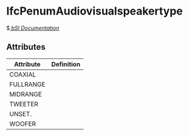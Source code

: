IfcPenumAudiovisualspeakertype
==============================
$[ _bSI
Documentation_](https://standards.buildingsmart.org/IFC/DEV/IFC4_2/FINAL/HTML/schema//pset/penum_audiovisualspeakertype.htm)


Attributes
----------
| Attribute   | Definition   |
|-------------|--------------|
| COAXIAL     |              |
| FULLRANGE   |              |
| MIDRANGE    |              |
| TWEETER     |              |
| UNSET.      |              |
| WOOFER      |              |
